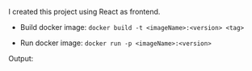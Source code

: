 I created this project using React as frontend.

- Build docker image: `docker build -t <imageName>:<version> <tag>`

- Run docker image: `docker run -p <imageName>:<version>`

Output:
